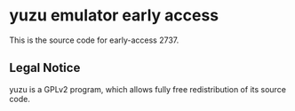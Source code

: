 yuzu emulator early access
=============

This is the source code for early-access 2737.

## Legal Notice

yuzu is a GPLv2 program, which allows fully free redistribution of its source code.